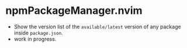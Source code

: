 # npmPackageManager.nvim

- Show the version list of the `available/latest` version of any package inside `package.json`.
- work in progress.
